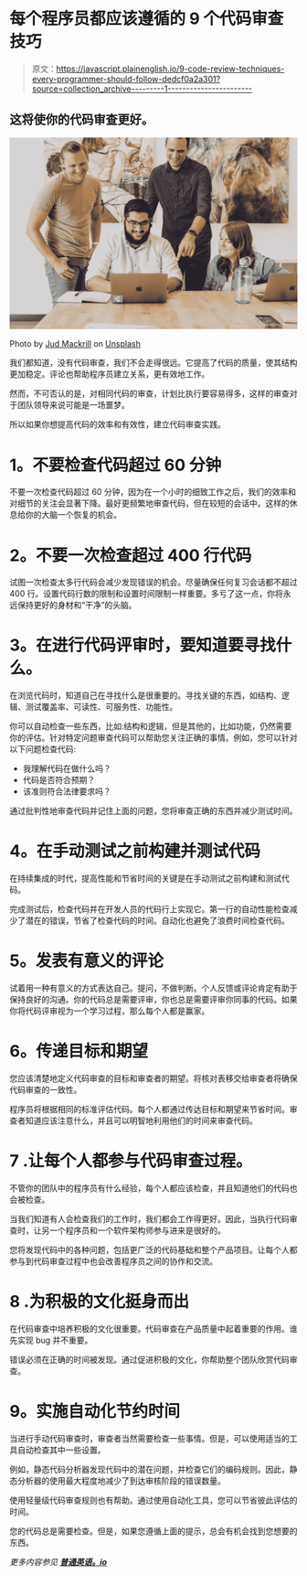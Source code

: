 # 每个程序员都应该遵循的 9 个代码审查技巧

> 原文：<https://javascript.plainenglish.io/9-code-review-techniques-every-programmer-should-follow-dedcf0a2a301?source=collection_archive---------1----------------------->

## 这将使你的代码审查更好。

![](img/5e0987cb50c81a064cae426bebe95673.png)

Photo by [Jud Mackrill](https://unsplash.com/@judmackrill?utm_source=medium&utm_medium=referral) on [Unsplash](https://unsplash.com?utm_source=medium&utm_medium=referral)

我们都知道，没有代码审查，我们不会走得很远。它提高了代码的质量，使其结构更加稳定。评论也帮助程序员建立关系，更有效地工作。

然而，不可否认的是，对相同代码的审查，计划比执行要容易得多，这样的审查对于团队领导来说可能是一场噩梦。

所以如果你想提高代码的效率和有效性，建立代码审查实践。

# **1。不要检查代码超过 60 分钟**

不要一次检查代码超过 60 分钟，因为在一个小时的细致工作之后，我们的效率和对细节的关注会显著下降。最好更频繁地审查代码，但在较短的会话中。这样的休息给你的大脑一个恢复的机会。

# **2。不要一次检查超过 400 行代码**

试图一次检查太多行代码会减少发现错误的机会。尽量确保任何复习会话都不超过 400 行。设置代码行数的限制和设置时间限制一样重要。多亏了这一点，你将永远保持更好的身材和“干净”的头脑。

# **3。在进行代码评审时，要知道要寻找什么。**

在浏览代码时，知道自己在寻找什么是很重要的。寻找关键的东西，如结构、逻辑、测试覆盖率、可读性、可服务性、功能性。

你可以自动检查一些东西，比如:结构和逻辑，但是其他的，比如功能，仍然需要你的评估。针对特定问题审查代码可以帮助您关注正确的事情。例如，您可以针对以下问题检查代码:

*   我理解代码在做什么吗？
*   代码是否符合预期？
*   该准则符合法律要求吗？

通过批判性地审查代码并记住上面的问题，您将审查正确的东西并减少测试时间。

# **4。在手动测试之前构建并测试代码**

在持续集成的时代，提高性能和节省时间的关键是在手动测试之前构建和测试代码。

完成测试后，检查代码并在开发人员的代码行上实现它。第一行的自动性能检查减少了潜在的错误，节省了检查代码的时间。自动化也避免了浪费时间检查代码。

# **5。发表有意义的评论**

试着用一种有意义的方式表达自己。提问，不做判断。个人反馈或评论肯定有助于保持良好的沟通。你的代码总是需要评审，你也总是需要评审你同事的代码。如果你将代码评审视为一个学习过程，那么每个人都是赢家。

# **6。传递目标和期望**

您应该清楚地定义代码审查的目标和审查者的期望。将核对表移交给审查者将确保代码审查的一致性。

程序员将根据相同的标准评估代码。每个人都通过传达目标和期望来节省时间。审查者知道应该注意什么，并且可以明智地利用他们的时间来审查代码。

# **7 .让每个人都参与代码审查过程。**

不管你的团队中的程序员有什么经验，每个人都应该检查，并且知道他们的代码也会被检查。

当我们知道有人会检查我们的工作时，我们都会工作得更好。因此，当执行代码审查时，让另一个程序员和一个软件架构师参与进来是很好的。

您将发现代码中的各种问题，包括更广泛的代码基础和整个产品项目。让每个人都参与到代码审查过程中也会改善程序员之间的协作和交流。

# **8 .为积极的文化挺身而出**

在代码审查中培养积极的文化很重要。代码审查在产品质量中起着重要的作用。谁先实现 bug 并不重要。

错误必须在正确的时间被发现。通过促进积极的文化，你帮助整个团队欣赏代码审查。

# **9。实施自动化节约时间**

当进行手动代码审查时，审查者当然需要检查一些事情。但是，可以使用适当的工具自动检查其中一些设置。

例如，静态代码分析器发现代码中的潜在问题，并检查它们的编码规则。因此，静态分析器的使用最大程度地减少了到达审核阶段的错误数量。

使用轻量级代码审查规则也有帮助。通过使用自动化工具，您可以节省彼此评估的时间。

您的代码总是需要检查。但是，如果您遵循上面的提示，总会有机会找到您想要的东西。

*更多内容参见* [***普通英语。io***](http://plainenglish.io/)